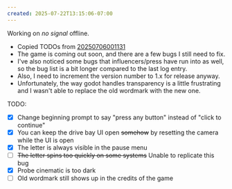 ```yaml
---
created: 2025-07-22T13:15:06-07:00
---
```


Working on _no signal_ offline.
- Copied TODOs from [20250706001131](20250706001131.md)
- The game is coming out soon, and there are a few bugs I still need to fix.
- I've also noticed some bugs that influencers/press have run into as well, so the bug list is a bit longer compared to the last log entry.
- Also, I need to increment the version number to 1.x for release anyway.
- Unfortunately, the way godot handles transparency is a little frustrating and I wasn't able to replace the old wordmark with the new one.

TODO:
- [x] Change beginning prompt to say "press any button" instead of "click to continue"
- [x] You can keep the drive bay UI open ~~somehow~~ by resetting the camera while the UI is open
- [x] The letter is always visible in the pause menu
- [ ] ~~The letter spins too quickly on some systems~~ Unable to replicate this bug
- [x] Probe cinematic is too dark
- [ ] Old wordmark still shows up in the credits of the game

